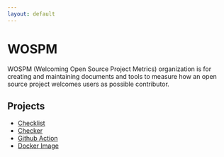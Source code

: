```yaml
---
layout: default
---
```


# WOSPM

WOSPM (Welcoming Open Source Project Metrics) organization is for creating and maintaining documents and tools to measure how an open source project welcomes users as possible contributor.

## Projects

- [Checklist](./checklist.html)
- [Checker](./checker.html)
- [Github Action](./github-action.html)
- [Docker Image](./docker.html)
